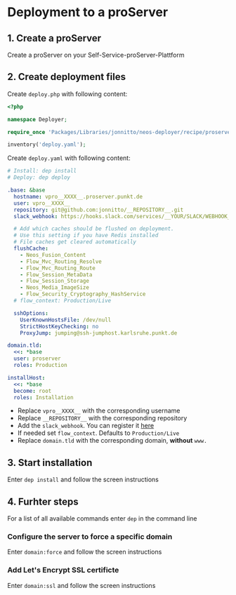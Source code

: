 # Deployment to a proServer

## 1. Create a proServer

Create a proServer on your Self-Service-proServer-Plattform

## 2. Create deployment files

Create `deploy.php` with following content:

```php
<?php

namespace Deployer;

require_once 'Packages/Libraries/jonnitto/neos-deployer/recipe/proserver.php';

inventory('deploy.yaml');
```

Create `deploy.yaml` with following content:

```yaml
# Install: dep install
# Deploy: dep deploy

.base: &base
  hostname: vpro__XXXX__.proserver.punkt.de
  user: vpro__XXXX__
  repository: git@github.com:jonnitto/__REPOSITORY__.git
  slack_webhook: https://hooks.slack.com/services/__YOUR/SLACK/WEBHOOK__

  # Add which caches should be flushed on deployment.
  # Use this setting if you have Redis installed
  # File caches get cleared automatically
  flushCache:
    - Neos_Fusion_Content
    - Flow_Mvc_Routing_Resolve
    - Flow_Mvc_Routing_Route
    - Flow_Session_MetaData
    - Flow_Session_Storage
    - Neos_Media_ImageSize
    - Flow_Security_Cryptography_HashService
  # flow_context: Production/Live

  sshOptions:
    UserKnownHostsFile: /dev/null
    StrictHostKeyChecking: no
    ProxyJump: jumping@ssh-jumphost.karlsruhe.punkt.de

domain.tld:
  <<: *base
  user: proserver
  roles: Production

installHost:
  <<: *base
  become: root
  roles: Installation
```

- Replace `vpro__XXXX__` with the corresponding username
- Replace `__REPOSITORY__` with the corresponding repository
- Add the `slack_webhook`. You can register it [here](https://slack.com/oauth/authorize?&client_id=113734341365.225973502034&scope=incoming-webhook)
- If needed set `flow_context`. Defaults to `Production/Live`
- Replace `domain.tld` with the corresponding domain, **without** `www.`

## 3. Start installation

Enter `dep install` and follow the screen instructions

## 4. Furhter steps

For a list of all available commands enter `dep` in the command line

### Configure the server to force a specific domain

Enter `domain:force` and follow the screen instructions

### Add Let's Encrypt SSL certificte

Enter `domain:ssl` and follow the screen instructions
